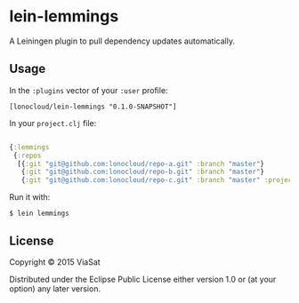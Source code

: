# lein-lemmings

A Leiningen plugin to pull dependency updates automatically.

## Usage

In the `:plugins` vector of your `:user` profile:

```
[lonocloud/lein-lemmings "0.1.0-SNAPSHOT"]
```

In your `project.clj` file:

```clojure

{:lemmings
 {:repos
  [{:git "git@github.com:lonocloud/repo-a.git" :branch "master"}
   {:git "git@github.com:lonocloud/repo-b.git" :branch "master"}
   {:git "git@github.com:lonocloud/repo-c.git" :branch "master" :project-file "path-to-project.clj"}]}}
```

Run it with:

```
$ lein lemmings
```

## License

Copyright © 2015 ViaSat

Distributed under the Eclipse Public License either version 1.0 or (at
your option) any later version.
